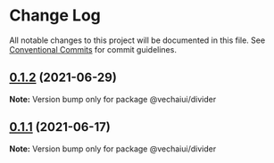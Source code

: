 # Change Log

All notable changes to this project will be documented in this file.
See [Conventional Commits](https://conventionalcommits.org) for commit guidelines.

## [0.1.2](https://github.com/vechai/vechaiui/compare/@vechaiui/divider@0.1.1...@vechaiui/divider@0.1.2) (2021-06-29)

**Note:** Version bump only for package @vechaiui/divider





## [0.1.1](https://github.com/vechai/vechaiui/compare/@vechaiui/divider@0.1.0...@vechaiui/divider@0.1.1) (2021-06-17)

**Note:** Version bump only for package @vechaiui/divider

